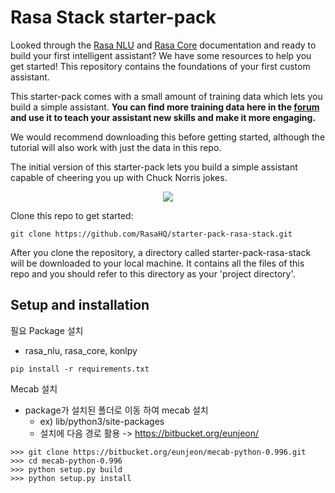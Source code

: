﻿# Rasa Stack starter-pack

Looked through the [Rasa NLU](http://rasa.com/docs/nlu/) and [Rasa Core](http://rasa.com/docs/core/) documentation and ready to build your first intelligent assistant? We have some resources to help you get started! This repository contains the foundations of your first custom assistant.  

This starter-pack comes with a small amount of training data which lets you build a simple assistant. **You can find more training data here in the [forum](https://forum.rasa.com/t/grab-the-nlu-training-dataset-and-starter-packs/903) and use it to teach your assistant new skills and make it more engaging.**

We would recommend downloading this before getting started, although the tutorial will also work with just the data in this repo. 

The initial version of this starter-pack lets you build a simple assistant capable of cheering you up with Chuck Norris jokes.


<p align="center">
  <img src="./rasa-stack-mockup.gif">
</p>


Clone this repo to get started:

```
git clone https://github.com/RasaHQ/starter-pack-rasa-stack.git
```

After you clone the repository, a directory called starter-pack-rasa-stack will be downloaded to your local machine. It contains all the files of this repo and you should refer to this directory as your 'project directory'.


## Setup and installation

필요 Package 설치 
- rasa_nlu, rasa_core, konlpy

```
pip install -r requirements.txt
```

Mecab 설치

- package가 설치된 폴더로 이동 하여 mecab 설치
   - ex) lib/python3/site-packages
   - 설치에 다음 경로 활용 -> https://bitbucket.org/eunjeon/

```
>>> git clone https://bitbucket.org/eunjeon/mecab-python-0.996.git 
>>> cd mecab-python-0.996
>>> python setup.py build
>>> python setup.py install
```

